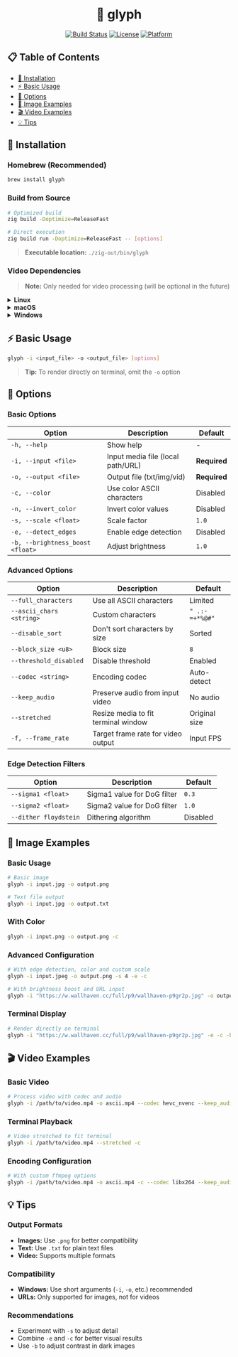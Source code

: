 <div align="center">

# 🎨 glyph

[![Build Status](https://img.shields.io/badge/build-passing-brightgreen)](https://github.com/user/glyph)
[![License](https://img.shields.io/badge/license-MIT-blue)](LICENSE)
[![Platform](https://img.shields.io/badge/platform-Linux%20%7C%20macOS%20%7C%20Windows-lightgrey)](https://github.com/user/glyph)

</div>

## 📋 Table of Contents
- [🔧 Installation](#-installation)
- [⚡ Basic Usage](#-basic-usage)
- [🎯 Options](#-options)
- [📸 Image Examples](#-image-examples)
- [🎬 Video Examples](#-video-examples)
- [💡 Tips](#-tips)

## 🔧 Installation

### Homebrew (Recommended)
```bash
brew install glyph
```

### Build from Source
```bash
# Optimized build
zig build -Doptimize=ReleaseFast

# Direct execution
zig build run -Doptimize=ReleaseFast -- [options]
```

> **Executable location:** `./zig-out/bin/glyph`

### Video Dependencies
> **Note:** Only needed for video processing (will be optional in the future)

<details>
<summary><strong>Linux</strong></summary>

```bash
sudo apt-get install libavutil-dev libavformat-dev libavcodec-dev libswscale-dev
```
</details>

<details>
<summary><strong>macOS</strong></summary>

```bash
brew install ffmpeg pkgconf
```
</details>

<details>
<summary><strong>Windows</strong></summary>

```bash
choco install ffmpeg-shared
```
</details>

## ⚡ Basic Usage

```bash
glyph -i <input_file> -o <output_file> [options]
```

> **Tip:** To render directly on terminal, omit the `-o` option

## 🎯 Options

### Basic Options
| Option | Description | Default |
|--------|-------------|---------|
| `-h, --help` | Show help | - |
| `-i, --input <file>` | Input media file (local path/URL) | **Required** |
| `-o, --output <file>` | Output file (txt/img/vid) | **Required** |
| `-c, --color` | Use color ASCII characters | Disabled |
| `-n, --invert_color` | Invert color values | Disabled |
| `-s, --scale <float>` | Scale factor | `1.0` |
| `-e, --detect_edges` | Enable edge detection | Disabled |
| `-b, --brightness_boost <float>` | Adjust brightness | `1.0` |

### Advanced Options
| Option | Description | Default |
|--------|-------------|---------|
| `--full_characters` | Use all ASCII characters | Limited |
| `--ascii_chars <string>` | Custom characters | `" .:-=+*%@#"` |
| `--disable_sort` | Don't sort characters by size | Sorted |
| `--block_size <u8>` | Block size | `8` |
| `--threshold_disabled` | Disable threshold | Enabled |
| `--codec <string>` | Encoding codec | Auto-detect |
| `--keep_audio` | Preserve audio from input video | No audio |
| `--stretched` | Resize media to fit terminal window | Original size |
| `-f, --frame_rate` | Target frame rate for video output | Input FPS |

### Edge Detection Filters
| Option | Description | Default |
|--------|-------------|---------|
| `--sigma1 <float>` | Sigma1 value for DoG filter | `0.3` |
| `--sigma2 <float>` | Sigma2 value for DoG filter | `1.0` |
| `--dither floydstein` | Dithering algorithm | Disabled |

## 📸 Image Examples

### Basic Usage
```bash
# Basic image
glyph -i input.jpg -o output.png

# Text file output
glyph -i input.jpg -o output.txt
```

### With Color
```bash
glyph -i input.png -o output.png -c
```

### Advanced Configuration
```bash
# With edge detection, color and custom scale
glyph -i input.jpeg -o output.png -s 4 -e -c

# With brightness boost and URL input
glyph -i "https://w.wallhaven.cc/full/p9/wallhaven-p9gr2p.jpg" -o output.png -e -c -b 1.5
```

### Terminal Display
```bash
# Render directly on terminal
glyph -i "https://w.wallhaven.cc/full/p9/wallhaven-p9gr2p.jpg" -e -c -b 1.5
```

## 🎬 Video Examples

### Basic Video
```bash
# Process video with codec and audio
glyph -i /path/to/video.mp4 -o ascii.mp4 --codec hevc_nvenc --keep_audio
```

### Terminal Playback
```bash
# Video stretched to fit terminal
glyph -i /path/to/video.mp4 --stretched -c
```

### Encoding Configuration
```bash
# With custom ffmpeg options
glyph -i /path/to/video.mp4 -o ascii.mp4 -c --codec libx264 --keep_audio -- -preset fast -crf 20
```

## 💡 Tips

### Output Formats
- **Images:** Use `.png` for better compatibility
- **Text:** Use `.txt` for plain text files
- **Video:** Supports multiple formats

### Compatibility
- **Windows:** Use short arguments (`-i`, `-o`, etc.) recommended
- **URLs:** Only supported for images, not for videos

### Recommendations
- Experiment with `-s` to adjust detail
- Combine `-e` and `-c` for better visual results
- Use `-b` to adjust contrast in dark images